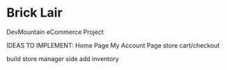 # Brick Lair
DevMountain eCommerce Project

IDEAS TO IMPLEMENT:
Home Page
My Account Page
store
cart/checkout


build store manager side
add inventory
